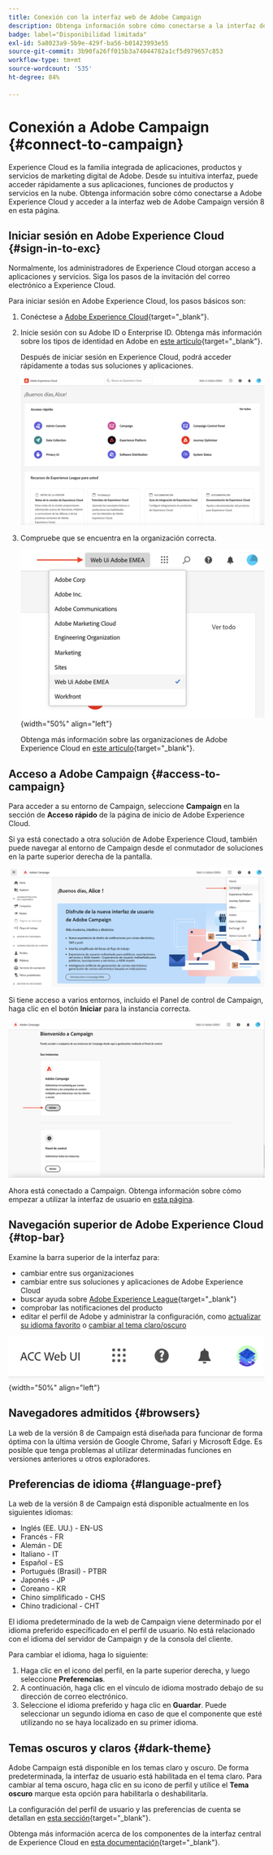 ```yaml
---
title: Conexión con la interfaz web de Adobe Campaign
description: Obtenga información sobre cómo conectarse a la interfaz de usuario web de Adobe Campaign versión 8
badge: label="Disponibilidad limitada"
exl-id: 5a8023a9-5b9e-429f-ba56-b01423993e55
source-git-commit: 3b90fa26ff015b3a74044782a1cf5d979657c853
workflow-type: tm+mt
source-wordcount: '535'
ht-degree: 84%

---
```


# Conexión a Adobe Campaign {#connect-to-campaign}

Experience Cloud es la familia integrada de aplicaciones, productos y servicios de marketing digital de Adobe. Desde su intuitiva interfaz, puede acceder rápidamente a sus aplicaciones, funciones de productos y servicios en la nube. Obtenga información sobre cómo conectarse a Adobe Experience Cloud y acceder a la interfaz web de Adobe Campaign versión 8 en esta página.

## Iniciar sesión en Adobe Experience Cloud {#sign-in-to-exc}

Normalmente, los administradores de Experience Cloud otorgan acceso a aplicaciones y servicios. Siga los pasos de la invitación del correo electrónico a Experience Cloud.

Para iniciar sesión en Adobe Experience Cloud, los pasos básicos son:

1. Conéctese a [Adobe Experience Cloud](https://experience.adobe.com/){target="_blank"}.

1. Inicie sesión con su Adobe ID o Enterprise ID. Obtenga más información sobre los tipos de identidad en Adobe en [este artículo](https://helpx.adobe.com/es/enterprise/using/identity.html){target="_blank"}.

   Después de iniciar sesión en Experience Cloud, podrá acceder rápidamente a todas sus soluciones y aplicaciones.

   ![](assets/exc-home.png)

1. Compruebe que se encuentra en la organización correcta.

   ![](assets/exc-orgs.png){width="50%" align="left"}

   Obtenga más información sobre las organizaciones de Adobe Experience Cloud en [este artículo](https://experienceleague.adobe.com/docs/core-services/interface/administration/organizations.html?lang=es){target="_blank"}.


## Acceso a Adobe Campaign {#access-to-campaign}

Para acceder a su entorno de Campaign, seleccione **Campaign** en la sección de **Acceso rápido** de la página de inicio de Adobe Experience Cloud.

Si ya está conectado a otra solución de Adobe Experience Cloud, también puede navegar al entorno de Campaign desde el conmutador de soluciones en la parte superior derecha de la pantalla.

![](assets/solution-switcher.png)

Si tiene acceso a varios entornos, incluido el Panel de control de Campaign, haga clic en el botón **Iniciar** para la instancia correcta.

![](assets/launch-campaign.png)

Ahora está conectado a Campaign. Obtenga información sobre cómo empezar a utilizar la interfaz de usuario en [esta página](user-interface.md).

## Navegación superior de Adobe Experience Cloud {#top-bar}

Examine la barra superior de la interfaz para:

* cambiar entre sus organizaciones
* cambiar entre sus soluciones y aplicaciones de Adobe Experience Cloud
* buscar ayuda sobre [Adobe Experience League](https://experienceleague.adobe.com/docs/){target="_blank"}
* comprobar las notificaciones del producto
* editar el perfil de Adobe y administrar la configuración, como [actualizar su idioma favorito](#language-pref) o [cambiar al tema claro/oscuro](#dark-theme)

![](assets/unified-shell.png){width="50%" align="left"}

## Navegadores admitidos {#browsers}

La web de la versión 8 de Campaign está diseñada para funcionar de forma óptima con la última versión de Google Chrome, Safari y Microsoft Edge. Es posible que tenga problemas al utilizar determinadas funciones en versiones anteriores u otros exploradores.

## Preferencias de idioma {#language-pref}

La web de la versión 8 de Campaign está disponible actualmente en los siguientes idiomas:

* Inglés (EE. UU.) - EN-US
* Francés - FR
* Alemán - DE
* Italiano - IT
* Español - ES
* Portugués (Brasil) - PTBR
* Japonés - JP
* Coreano - KR
* Chino simplificado - CHS
* Chino tradicional - CHT


El idioma predeterminado de la web de Campaign viene determinado por el idioma preferido especificado en el perfil de usuario. No está relacionado con el idioma del servidor de Campaign y de la consola del cliente.

Para cambiar el idioma, haga lo siguiente:

1. Haga clic en el icono del perfil, en la parte superior derecha, y luego seleccione **Preferencias**.
1. A continuación, haga clic en el vínculo de idioma mostrado debajo de su dirección de correo electrónico.
1. Seleccione el idioma preferido y haga clic en **Guardar**. Puede seleccionar un segundo idioma en caso de que el componente que esté utilizando no se haya localizado en su primer idioma.

## Temas oscuros y claros {#dark-theme}

Adobe Campaign está disponible en los temas claro y oscuro. De forma predeterminada, la interfaz de usuario está habilitada en el tema claro. Para cambiar al tema oscuro, haga clic en su icono de perfil y utilice el **Tema oscuro** marque esta opción para habilitarla o deshabilitarla.

La configuración del perfil de usuario y las preferencias de cuenta se detallan en [esta sección](https://experienceleague.adobe.com/docs/core-services/interface/experience-cloud.html?lang=es#preferences){target="_blank"}.

Obtenga más información acerca de los componentes de la interfaz central de Experience Cloud en [esta documentación](https://experienceleague.adobe.com/docs/core-services/interface/experience-cloud.html?lang=es){target="_blank"}.
